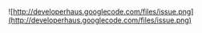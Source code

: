 

![http://developerhaus.googlecode.com/files/issue.png](http://developerhaus.googlecode.com/files/issue.png)